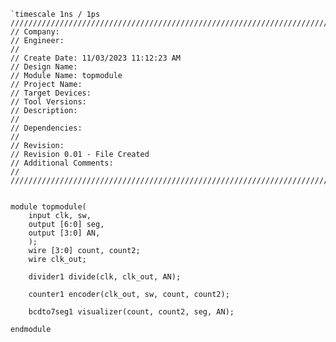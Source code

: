     `timescale 1ns / 1ps
    //////////////////////////////////////////////////////////////////////////////////
    // Company: 
    // Engineer: 
    // 
    // Create Date: 11/03/2023 11:12:23 AM
    // Design Name: 
    // Module Name: topmodule
    // Project Name: 
    // Target Devices: 
    // Tool Versions: 
    // Description: 
    // 
    // Dependencies: 
    // 
    // Revision:
    // Revision 0.01 - File Created
    // Additional Comments:
    // 
    //////////////////////////////////////////////////////////////////////////////////
    
    
    module topmodule(
        input clk, sw,
        output [6:0] seg,
        output [3:0] AN,
        );
        wire [3:0] count, count2;
        wire clk_out;

        divider1 divide(clk, clk_out, AN);
        
        counter1 encoder(clk_out, sw, count, count2);
    
        bcdto7seg1 visualizer(count, count2, seg, AN);
        
    endmodule
